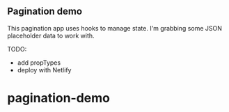 ## Pagination demo

This pagination app uses hooks to manage state. I'm grabbing some JSON placeholder data to work with.

TODO:

- add propTypes
- deploy with Netlify
# pagination-demo
